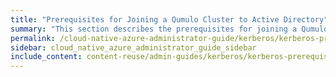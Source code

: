 ```yaml
---
title: "Prerequisites for Joining a Qumulo Cluster to Active Directory"
summary: "This section describes the prerequisites for joining a Qumulo Cluster to Active Directory for using NFSv4.1 with Kerberos."
permalink: /cloud-native-azure-administrator-guide/kerberos/kerberos-prerequisites-joining-cluster-active-directory.html
sidebar: cloud_native_azure_administrator_guide_sidebar
include_content: content-reuse/admin-guides/kerberos/kerberos-prerequisites-joining-cluster-active-directory.md
---
```


